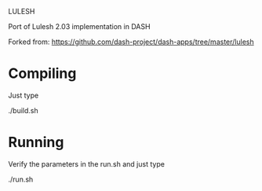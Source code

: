 LULESH	

Port of Lulesh 2.03 implementation in DASH

Forked from: https://github.com/dash-project/dash-apps/tree/master/lulesh

Compiling
============
Just type 

./build.sh

Running
============
Verify the parameters in the run.sh and just type

./run.sh

